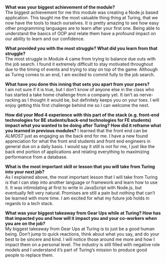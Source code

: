 **What was your biggest achievement of the module?**  
The biggest achievement for me this module was creating a Node.js based application.  This taught me the most valuable thing thing at Turing, that we now have the tools to teach ourselves.  It is pretty amazing to see how easy other programming languages are to learn after your first one.  Being able to understand the basics of OOP and relate them have a profound impact on our ability to learn and our confidence.  

**What provided you with the most struggle? What did you learn from that struggle?**  
The most struggle in Module 4 came from trying to balance due outs with the job search.  I found it extremely difficult to stay motivated throughout due to the timing of events and trying to stay on top of the game.  Although as Turing comes to an end, I am excited to commit fully to the job search.  

**What have you done this inning that sets you apart from your peers?**  
I am not sure if it is true, but I don’t know of anyone else in the class who has started a take home challenge from a company yet.  It isn’t as nerve-racking as I thought it would be, but definitely keeps you on your toes. I will enjoy getting this first challenge behind me so I can welcome the next.  

**How did your Mod 4 experience with this part of the stack (e.g. front-end technologies for BE students/back-end technologies for FE students) impact what you wanted to be doing after Turing? How did it reframe what you learned in previous modules?**
I learned that the front end can be *ALMOST* just as engaging as the back end for me.  I have a new found appreciation for what the front end students and front end engineers in general due on a daily basis.  I would say it still is not for me, I just like the back end portion of applications and relating everything to maximizing performance from a database.  

**What is the most important skill or lesson that you will take from Turing into your next job?**  
As I explained above, the most important lesson that I will take from Turing is that I can step into another language or framework and learn how to use it.  It was intimidating at first to write in JavaScript with Node.js, but eventually felt very natural.  Promises are still a pain but nothing that can’t be learned with more time.  I am excited for what my future job holds in regards to a tech stack.  

**What was your biggest takeaway from Gear Ups while at Turing? How has that impacted you and how will it impact you and your co-workers when you are on the job?**  
My biggest takeaway from Gear Ups at Turing is to just be a good human being.  Don’t jump to quick reactions, think about what you say, and do your best to be sincere and kind.  I will notice those around me more and how I impact them on a personal level.  The industry is still filled with negative role models and I understand it’s part of Turing’s mission to produce good people to replace them. 
